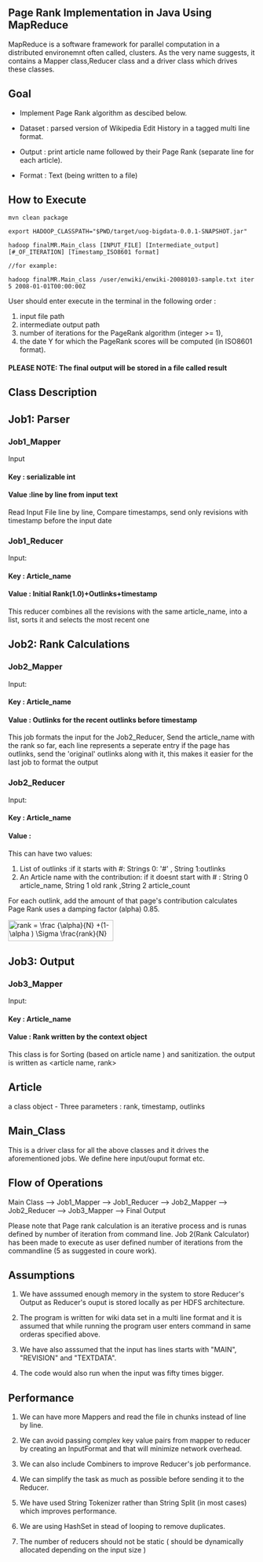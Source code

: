 Page Rank Implementation in Java Using MapReduce 
-------------------------------------------------
MapReduce is a software framework for parallel computation in a distributed environemnt often called, clusters. As the very name suggests,
it contains a Mapper class,Reducer class and a driver class which drives these classes.

Goal
------
* Implement Page Rank algorithm as descibed below.

* Dataset : parsed version of Wikipedia Edit History in a tagged multi line format.

* Output : print article name followed by their Page Rank (separate line for each article).

* Format : Text (being written to a file)


How to Execute
---------------
~~~~
mvn clean package

export HADOOP_CLASSPATH="$PWD/target/uog-bigdata-0.0.1-SNAPSHOT.jar"

hadoop finalMR.Main_class [INPUT_FILE] [Intermediate_output] [#_OF_ITERATION] [Timestamp_ISO8601 format]

//for example:

hadoop finalMR.Main_class /user/enwiki/enwiki-20080103-sample.txt iter 5 2008-01-01T00:00:00Z
~~~~

User should enter execute in the terminal in the following order :
1. input file path
2. intermediate output path
3. number of iterations for the PageRank algorithm (integer >= 1),
4. the date Y for which the PageRank scores will be computed (in ISO8601 format).
#### PLEASE NOTE: The final output will be stored in a file called result



Class Description
------------------------

## Job1: Parser

### Job1_Mapper
Input
#### Key : serializable int 
#### Value :line by line from input text

Read Input File line by line, Compare timestamps, send only revisions with timestamp before the input date 


### Job1_Reducer
Input:
#### Key : Article_name
#### Value : Initial Rank(1.0)+Outlinks+timestamp

This reducer combines all the revisions with the same article_name, into a list, sorts it and selects the most recent one

## Job2: Rank Calculations

### Job2_Mapper 
Input:
#### Key : Article_name  
#### Value : Outlinks for the recent outlinks before timestamp
This job formats the input for the Job2_Reducer,
Send the article_name with the rank so far, each line represents a seperate entry
if the page has outlinks, send the 'original' outlinks along with it, this makes it easier for the last job to format the output


### Job2_Reducer  
Input:
#### Key : Article_name
#### Value : 
This can have two values:
1. List of outlinks :if it starts with #: Strings 0: '#' , String 1:outlinks
2. An Article name with the contribution: if it doesnt start with # : String 0 article_name, String 1 old rank ,String 2 article_count

For each outlink, add the amount of that page's contribution
calculates Page Rank uses a damping factor (alpha) 0.85. 

<img src="http://www.sciweavers.org/tex2img.php?eq=rank%20%3D%20%20%5Cfrac%20%7B%5Calpha%7D%7BN%7D%20%2B%281-%20%5Calpha%20%29%20%20%5CSigma%20%20%5Cfrac%7Brank%7D%7BN%7D%20&bc=White&fc=Black&im=jpg&fs=12&ff=arev&edit=0" align="center" border="0" alt="rank =  \frac {\alpha}{N} +(1- \alpha )  \Sigma  \frac{rank}{N} " width="214" height="43" />

## Job3: Output
### Job3_Mapper  
Input:
#### Key : Article_name 
#### Value : Rank written by the context object

This class is for Sorting (based on article name ) and sanitization. the output is written as <article name, rank>  


## Article
a class object - Three parameters : rank, timestamp, outlinks

## Main_Class
This is a driver class for all the above classes and it drives the aforementioned jobs. We define here input/ouput format etc.



Flow of Operations
---------
Main Class --> Job1_Mapper --> Job1_Reducer --> Job2_Mapper --> Job2_Reducer --> Job3_Mapper  --> Final Output

Please note that Page rank calculation is an iterative process and is runas defined by number of iteration from command line.
Job 2(Rank Calculator) has been made to execute as user defined number of iterations from the commandline (5 as suggested in coure work).

Assumptions
-------------

1. We have asssumed enough memory in the system to store Reducer's Output as Reducer's ouput is stored locally as per HDFS architecture.

2. The program is written for wiki data set in a multi line format and it is assumed that while running the program user enters command in same orderas specified above.

3. We have also asssumed that the input has lines starts with "MAIN", "REVISION" and "TEXTDATA".

4. The code would also run when the input was fifty times bigger.



Performance
---------------
1. We can have more Mappers and read the file in chunks instead of line by line.

2. We can avoid passing complex key value pairs from mapper to reducer by creating an InputFormat and that will minimize network overhead.

3. We can also include Combiners to improve Reducer's job performance.

4. We can simplify the task as much as possible before sending it to the Reducer.

5. We have used String Tokenizer rather than String Split (in most cases) which improves performance.

6. We are using HashSet in stead of looping to remove duplicates.

7. The number of reducers should not be static ( should be dynamically allocated depending on the input size )
